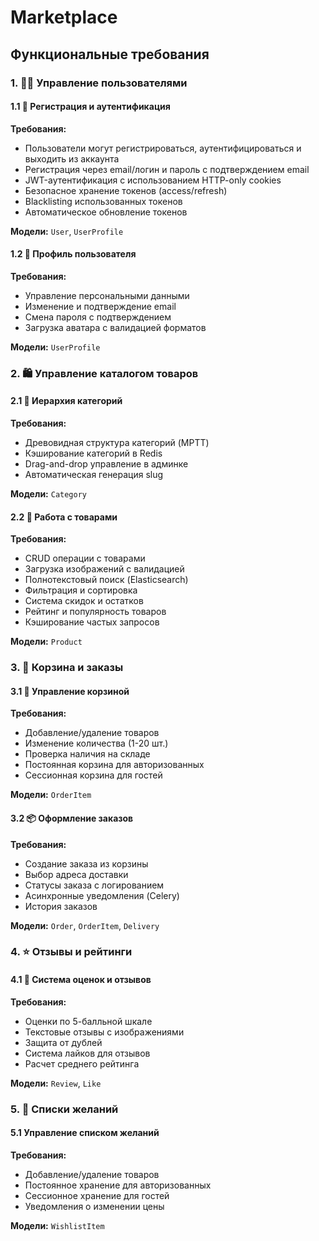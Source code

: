 # Marketplace

## Функциональные требования

### 1. 👨‍👦 Управление пользователями

#### 1.1 🔐 Регистрация и аутентификация
**Требования:**
- Пользователи могут регистрироваться, аутентифицироваться и выходить из аккаунта
- Регистрация через email/логин и пароль с подтверждением email
- JWT-аутентификация с использованием HTTP-only cookies
- Безопасное хранение токенов (access/refresh)
- Blacklisting использованных токенов
- Автоматическое обновление токенов

**Модели:** `User`, `UserProfile`

#### 1.2 📝 Профиль пользователя
**Требования:**
- Управление персональными данными
- Изменение и подтверждение email
- Смена пароля с подтверждением
- Загрузка аватара с валидацией форматов

**Модели:** `UserProfile`

### 2. 🛍️ Управление каталогом товаров

#### 2.1 🌳 Иерархия категорий
**Требования:**
- Древовидная структура категорий (MPTT)
- Кэширование категорий в Redis
- Drag-and-drop управление в админке
- Автоматическая генерация slug

**Модели:** `Category`

#### 2.2 🧸 Работа с товарами
**Требования:**
- CRUD операции с товарами
- Загрузка изображений с валидацией
- Полнотекстовый поиск (Elasticsearch)
- Фильтрация и сортировка
- Система скидок и остатков
- Рейтинг и популярность товаров
- Кэширование частых запросов

**Модели:** `Product`

### 3. 🛒 Корзина и заказы

#### 3.1 🧺 Управление корзиной
**Требования:**
- Добавление/удаление товаров
- Изменение количества (1-20 шт.)
- Проверка наличия на складе
- Постоянная корзина для авторизованных
- Сессионная корзина для гостей

**Модели:** `OrderItem`

#### 3.2 📦 Оформление заказов
**Требования:**
- Создание заказа из корзины
- Выбор адреса доставки
- Статусы заказа с логированием
- Асинхронные уведомления (Celery)
- История заказов

**Модели:** `Order`, `OrderItem`, `Delivery`

### 4. ⭐ Отзывы и рейтинги

#### 4.1 🌟 Система оценок и отзывов
**Требования:**
- Оценки по 5-балльной шкале
- Текстовые отзывы с изображениями
- Защита от дублей
- Система лайков для отзывов
- Расчет среднего рейтинга

**Модели:** `Review`, `Like`

### 5. 💝 Списки желаний

#### 5.1 Управление списком желаний
**Требования:**
- Добавление/удаление товаров
- Постоянное хранение для авторизованных
- Сессионное хранение для гостей
- Уведомления о изменении цены

**Модели:** `WishlistItem`
